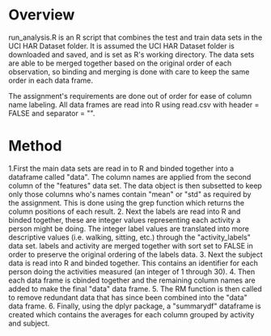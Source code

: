 # Overview
run_analysis.R is an R script that combines the test and train data sets in the UCI HAR Dataset folder.  It is assumed the UCI HAR Dataset folder is downloaded and saved, and is set as R's working directory.  The data sets are able to be merged together based on the original order of each observation, so binding and merging is done with care to keep the same order in each data frame.

The assignment's requirements are done out of order for ease of column name labeling.  All data frames are read into R using read.csv with header = FALSE and separator = "".

# Method
1.First the main data sets are read in to R and binded together into a dataframe called "data". The column names are applied from the second column of the "features" data set. The data object is then subsetted to keep only those columns who's names contain "mean" or "std" as required by the assignment.  This is done using the grep function which returns the column positions of each result.
2. Next the labels are read into R and binded together, these are integer values representing each activity a person might be doing.  The integer label values are translated into more descriptive values (i.e. walking, sitting, etc.) through the "activity_labels" data set.  labels and activity are merged together with sort set to FALSE in order to preserve the original ordering of the labels data.
3. Next the subject data is read into R and binded together.  This contains an identifier for each person doing the activities measured (an integer of 1 through 30).
4. Then each data frame is cbinded together and the remaining column names are added to make the final "data" data frame.
5. The RM function is then called to remove redundant data that has since been combined into the "data" data frame.
6. Finally, using the dplyr package, a "summarydf" dataframe is created which contains the averages for each column grouped by activity and subject.